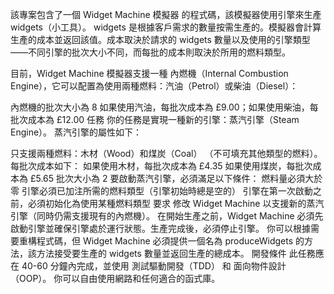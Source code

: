 該專案包含了一個 Widget Machine 模擬器 的程式碼，該模擬器使用引擎來生產 widgets（小工具）。
widgets 是根據客戶需求的數量按需生產的。模擬器會計算生產的成本並返回該值。成本取決於請求的 widgets 數量以及使用的引擎類型——不同引擎的批次大小不同，而每批的成本則取決於所用的燃料類型。

目前，Widget Machine 模擬器支援一種 內燃機（Internal Combustion Engine），它可以配置為使用兩種燃料：汽油（Petrol）或柴油（Diesel）：

內燃機的批次大小為 8
如果使用汽油，每批次成本為 £9.00；如果使用柴油，每批次成本為 £12.00
任務
你的任務是實現一種新的引擎：蒸汽引擎（Steam Engine）。
蒸汽引擎的屬性如下：

只支援兩種燃料：木材（Wood）和煤炭（Coal）
（不可填充其他類型的燃料）。
每批次成本如下：
如果使用木材，每批次成本為 £4.35
如果使用煤炭，每批次成本為 £5.65
批次大小為 2
要啟動蒸汽引擎，必須滿足以下條件：
燃料量必須大於零
引擎必須已加注所需的燃料類型（引擎初始時總是空的）
引擎在第一次啟動之前，必須初始化為使用某種燃料類型
要求
修改 Widget Machine 以支援新的蒸汽引擎（同時仍需支援現有的內燃機）。
在開始生產之前，Widget Machine 必須先啟動引擎並確保引擎處於運行狀態。生產完成後，必須停止引擎。
你可以根據需要重構程式碼，但 Widget Machine 必須提供一個名為 produceWidgets 的方法，該方法接受要生產的 widgets 數量並返回生產的總成本。
開發條件
此任務應在 40-60 分鐘內完成，並使用 測試驅動開發（TDD） 和 面向物件設計（OOP）。
你可以自由使用網路和任何適合的函式庫。
